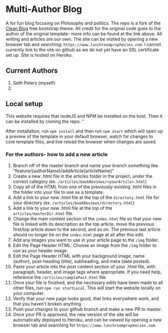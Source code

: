 # Multi-Author Blog

A for fun blog focusing on Philosophy and politics. The repo is a fork of the [Clean Blog](https://startbootstrap.com/themes/clean-blog/) free bootstrap theme. All credit for the original code goes to the author of the original template- more info can be found at the link above. All writing and articles are our own. The site can be visited by opening a new browser tab and searching: `https://www.lunchroomprophecies.com`. I cannot currently link to the site on github as we do not yet have an SSL certificate set up. Site is hosted on Heroku.

## Current Authors

1. Seth Peters (myself)
2. 

## Local setup

This website requires that nodeJS and NPM be installed on the host. Then it can be installed by cloning the repo: ''

After installation, run `npm install` and then run `npm start` which will open up a preview of the template in your default browser, watch for changes to core template files, and live reload the browser when changes are saved.

### For the authors- how to add a new article

1. Branch off of the master branch and name your branch something like "feature/{authorName}/addArticle{articleName}"
1. Create a new .html file in the articles folder in the project, under the correct category (ex. `/articles/bookReviews/<yourArtile>.html`)
2. Copy all of the HTML from one of the previously-existing .html files in the folder into your file to use as a template.
3. Add a link to your new .html file at the top of the `directory.html` file for your directory (ex. `/articles/bookReviews/directory.html`)
4. Add a link to your new .html file at the top of the `articles/masterDir.html` file.
5. Change the main content section of the `index.html` file so that your new file is linked with its description as the top article, move the previous first/top article down to the second, and so on. The previous last article should no longer be on the `index.html` page at all after this edit.
4. Add any images you want to use in your article page to the `/img` folder.
5. Edit the Page Header HTML: Choose an image from the `/img` folder to use as your header image.
6. Edit the Page Header HTML with your background image, name (author), post-heading (title), subheading, and meta (date posted).
7. Paste your article into the post content section of your .html file, with paragraph, header, and image tags where appropriate. If you need help, reference the `/articles/samplePost.html` file.
8. Once your file is finished, and the necessary edits have been made to all other files, run `npm run startLocal`. This will start the website locally on your computer.
9. Verify that your new page looks good, that links everywhere work, and that you haven't broken anything.
10. Push your changes to your github branch and make a new PR to master.
11. Once your PR is approved, the new version of the site will be automatically deployed to Heroku, and can be viewed by opening a new browser tab and searching for `https://www.lunchroomprophecies.com`.
